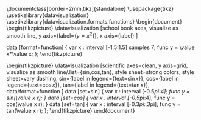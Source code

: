\documentclass[border=2mm,tikz]{standalone}
\usepackage{tikz}
\usetikzlibrary{datavisualization}
\usetikzlibrary{datavisualization.formats.functions}
\begin{document}
\begin{tikzpicture}
\datavisualization [school book axes,
                    visualize as smooth line,
                    y axis={label={$y=x^2$}},
                    x axis={label} ]

data [format=function] {
      var x : interval [-1.5:1.5] samples 7;
      func y = \value x*\value x;
      };
\end{tikzpicture}

\begin{tikzpicture}
\datavisualization [scientific axes=clean,
                    y axis=grid,
                    visualize as smooth line/.list={sin,cos,tan},
                    style sheet=strong colors,
                    style sheet=vary dashing,
                    sin={label in legend={text=$\sin x$}},
                    cos={label in legend={text=$\cos x$}},
                    tan={label in legend={text=$\tan x$}},
                    data/format=function
                    ]
data [set=sin] {
  var x : interval [-0.5*pi:4];
  func y = sin(\value x r);
}
data [set=cos] {
  var x : interval [-0.5*pi:4];
  func y = cos(\value x r);
}
data [set=tan] {
  var x : interval [-0.3*pi:.3*pi];
  func y = tan(\value x r);
};
\end{tikzpicture}
\end{document}